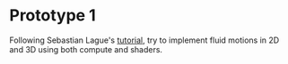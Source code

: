 # Prototype 1

Following Sebastian Lague's [tutorial](https://www.youtube.com/watch?v=rSKMYc1CQHE&ab_channel=SebastianLague), try to implement fluid motions in 2D and 3D using both compute and shaders.

